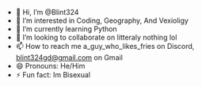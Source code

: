 - 👋 Hi, I’m @Blint324
- 👀 I’m interested in Coding, Geography, And Vexioligy
- 🌱 I’m currently learning Python
- 💞️ I’m looking to collaborate on litteraly nothing lol
- 📫 How to reach me a_guy_who_likes_fries on Discord, blint324gd@gmail.com on Gmail
- 😄 Pronouns: He/Him
- ⚡ Fun fact: Im Bisexual
